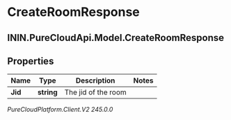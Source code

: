 # CreateRoomResponse

## ININ.PureCloudApi.Model.CreateRoomResponse

## Properties

|Name | Type | Description | Notes|
|------------ | ------------- | ------------- | -------------|
| **Jid** | **string** | The jid of the room | |



_PureCloudPlatform.Client.V2 245.0.0_

